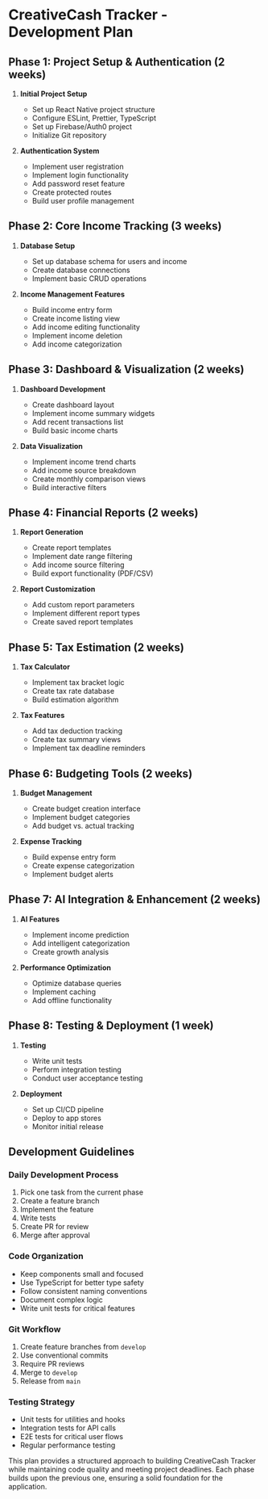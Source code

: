 # CreativeCash Tracker - Development Plan

## Phase 1: Project Setup & Authentication (2 weeks)
1. **Initial Project Setup**
   - Set up React Native project structure
   - Configure ESLint, Prettier, TypeScript
   - Set up Firebase/Auth0 project
   - Initialize Git repository

2. **Authentication System**
   - Implement user registration
   - Implement login functionality
   - Add password reset feature
   - Create protected routes
   - Build user profile management

## Phase 2: Core Income Tracking (3 weeks)
1. **Database Setup**
   - Set up database schema for users and income
   - Create database connections
   - Implement basic CRUD operations

2. **Income Management Features**
   - Build income entry form
   - Create income listing view
   - Add income editing functionality
   - Implement income deletion
   - Add income categorization

## Phase 3: Dashboard & Visualization (2 weeks)
1. **Dashboard Development**
   - Create dashboard layout
   - Implement income summary widgets
   - Add recent transactions list
   - Build basic income charts

2. **Data Visualization**
   - Implement income trend charts
   - Add income source breakdown
   - Create monthly comparison views
   - Build interactive filters

## Phase 4: Financial Reports (2 weeks)
1. **Report Generation**
   - Create report templates
   - Implement date range filtering
   - Add income source filtering
   - Build export functionality (PDF/CSV)

2. **Report Customization**
   - Add custom report parameters
   - Implement different report types
   - Create saved report templates

## Phase 5: Tax Estimation (2 weeks)
1. **Tax Calculator**
   - Implement tax bracket logic
   - Create tax rate database
   - Build estimation algorithm

2. **Tax Features**
   - Add tax deduction tracking
   - Create tax summary views
   - Implement tax deadline reminders

## Phase 6: Budgeting Tools (2 weeks)
1. **Budget Management**
   - Create budget creation interface
   - Implement budget categories
   - Add budget vs. actual tracking

2. **Expense Tracking**
   - Build expense entry form
   - Create expense categorization
   - Implement budget alerts

## Phase 7: AI Integration & Enhancement (2 weeks)
1. **AI Features**
   - Implement income prediction
   - Add intelligent categorization
   - Create growth analysis

2. **Performance Optimization**
   - Optimize database queries
   - Implement caching
   - Add offline functionality

## Phase 8: Testing & Deployment (1 week)
1. **Testing**
   - Write unit tests
   - Perform integration testing
   - Conduct user acceptance testing

2. **Deployment**
   - Set up CI/CD pipeline
   - Deploy to app stores
   - Monitor initial release

## Development Guidelines

### Daily Development Process
1. Pick one task from the current phase
2. Create a feature branch
3. Implement the feature
4. Write tests
5. Create PR for review
6. Merge after approval

### Code Organization
- Keep components small and focused
- Use TypeScript for better type safety
- Follow consistent naming conventions
- Document complex logic
- Write unit tests for critical features

### Git Workflow
1. Create feature branches from `develop`
2. Use conventional commits
3. Require PR reviews
4. Merge to `develop`
5. Release from `main`

### Testing Strategy
- Unit tests for utilities and hooks
- Integration tests for API calls
- E2E tests for critical user flows
- Regular performance testing

This plan provides a structured approach to building CreativeCash Tracker while maintaining code quality and meeting project deadlines. Each phase builds upon the previous one, ensuring a solid foundation for the application. 